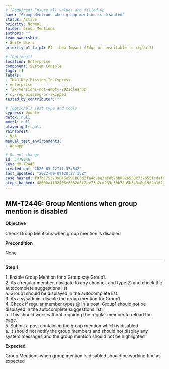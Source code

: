 ```yaml
---
# (Required) Ensure all values are filled up
name: "Group Mentions when group mention is disabled"
status: Active
priority: Normal
folder: Group Mentions
authors: ""
team_ownership:
- Suite Users
priority_p1_to_p4: P4 - Low-Impact (Edge or unsuitable to repeat?)

# (Optional)
location: Enterprise
component: System Console
tags: []
labels:
- TM4J-Key-Missing-In-Cypress
- enterprise
- fix-versions-not-empty-2022cleanup
- cy-rep-missing-or-skipped
tested_by_contributor: ""

# (Optional) Test type and tools
cypress: Update
detox: null
mmctl: null
playwright: null
rainforest:
- N/A
manual_test_environments:
- Webapp

# Do not change
id: 5478046
key: MM-T2446
created_on: "2020-05-22T11:37:54Z"
last_updated: "2022-09-09T20:27:35Z"
case_hashed: f9fb1753739846e591b63d3fa4d9be3afeb7bb8926550c737655fcdaface091c58949b1760f5187dfb6a9ce534eccc56
steps_hashed: 4800ba4f98408e8882d8f2ee73a2cd233c30b78a5b843a0e1962a1621cf4833162523a1c87ca4bbb20c5820e17dbbad2
---
```


<!-- (Auto-generated) Based on frontmatter's "key" and "name" -->

## MM-T2446: Group Mentions when group mention is disabled

**Objective**

Check Group Mentions when group mention is disabled

**Precondition**

None

---

**Step 1**

1\. Enable Group Mention for a Group say Group1.\
2\. As a regular member, navigate to any channel, and type @ and check the autocomplete suggestions list.\
a. Group1 should be displayed in the autocomplete list.\
3\. As a sysadmin, disable the group mention for Group1.\
4\. Check if regular member types @ in a post, Group1 should not be displayed in the autocomplete suggestions list.\
a. This should work without requiring the regular member to reload the page.\
5\. Submit a post containing the group mention which is disabled\
a. It should not notify the group members and should not display any system messages and the group mention should not be highlighted

**Expected**

Group Mentions when group mention is disabled should be working fine as expected
